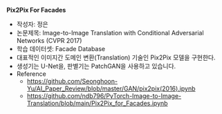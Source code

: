 **Pix2Pix For Facades**

- 작성자: 정은
- 논문제목: Image-to-Image Translation with Conditional Adversarial Networks (CVPR 2017)
- 학습 데이터셋: Facade Database
- 대표적인 이미지간 도메인 변환(Translation) 기술인 Pix2Pix 모델을 구현한다.
- 생성기는 U-Net을, 판별기는 PatchGAN을 사용하고 있습니다.
- Reference
  + https://github.com/Seonghoon-Yu/AI_Paper_Review/blob/master/GAN/pix2pix(2016).ipynb
  + https://github.com/ndb796/PyTorch-Image-to-Image-Translation/blob/main/Pix2Pix_for_Facades.ipynb
